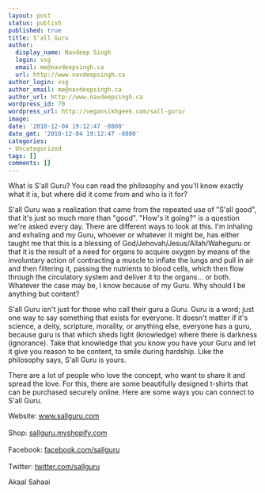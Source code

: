```yaml
---
layout: post
status: publish
published: true
title: S'all Guru
author:
  display_name: Navdeep Singh
  login: vsg
  email: me@navdeepsingh.ca
  url: http://www.navdeepsingh.ca
author_login: vsg
author_email: me@navdeepsingh.ca
author_url: http://www.navdeepsingh.ca
wordpress_id: 70
wordpress_url: http://vegansikhgeek.com/sall-guru/
image: 
date: '2010-12-04 19:12:47 -0800'
date_gmt: '2010-12-04 19:12:47 -0800'
categories:
- Uncategorized
tags: []
comments: []
---
```

<p>What is S'all Guru? You can read the philosophy and you'll know exactly what it is, but where did it come from and who is it for?</p>
<p>S'all Guru was a realization that came from the repeated use of "S'all good", that it's just so much more than "good". "How's it going?" is a question we're asked every day. There are different ways to look at this. I'm inhaling and exhaling and my Guru, whoever or whatever it might be, has either taught me that this is a blessing of God/Jehovah/Jesus/Allah/Waheguru or that it is the result of a need for organs to acquire oxygen by means of the involuntary action of contracting a muscle to inflate the lungs and pull in air and then filtering it, passing the nutrients to blood cells, which then flow through the circulatory system and deliver it to the organs… or both. Whatever the case may be, I know because of my Guru. Why should I be anything but content?</p>
<p>S'all Guru isn't just for those who call their guru a Guru. Guru is a word; just one way to say something that exists for everyone. It doesn't matter if it's science, a deity, scripture, morality, or anything else, everyone has a guru, because guru is that which sheds light (knowledge) where there is darkness (ignorance). Take that knowledge that you know you have your Guru and let it give you reason to be content, to smile during hardship. Like the philosophy says, S'all Guru is yours.</p>
<p>There are a lot of people who love the concept, who want to share it and spread the love. For this, there are some beautifully designed t-shirts that can be purchased securely online. Here are some ways you can connect to S'all Guru.</p>
<p>Website: <a href="http://www.sallguru.com" target="_blank">www.sallguru.com</a><br /><br />
Shop: <a href="http://sallguru.myshopify.com" target="_blank">sallguru.myshopify.com</a><br /><br />
Facebook: <a href="http://facebook.com/sallguru" target="_blank">facebook.com/sallguru</a><br /><br />
Twitter: <a href="http://twitter.com/sallguru" target="_blank">twitter.com/sallguru</a></p>
<p>Akaal Sahaai</p>
